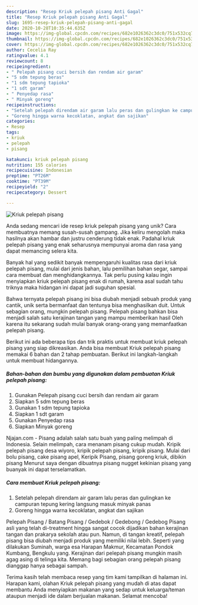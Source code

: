```yaml
---
description: "Resep Kriuk pelepah pisang Anti Gagal"
title: "Resep Kriuk pelepah pisang Anti Gagal"
slug: 1695-resep-kriuk-pelepah-pisang-anti-gagal
date: 2020-10-28T10:35:44.635Z
image: https://img-global.cpcdn.com/recipes/682e1026362c3dc0/751x532cq70/kriuk-pelepah-pisang-foto-resep-utama.jpg
thumbnail: https://img-global.cpcdn.com/recipes/682e1026362c3dc0/751x532cq70/kriuk-pelepah-pisang-foto-resep-utama.jpg
cover: https://img-global.cpcdn.com/recipes/682e1026362c3dc0/751x532cq70/kriuk-pelepah-pisang-foto-resep-utama.jpg
author: Cecelia Ray
ratingvalue: 4.1
reviewcount: 8
recipeingredient:
- " Pelepah pisang cuci bersih dan rendam air garam"
- "5 sdm tepung beras"
- "1 sdm tepung tapioka"
- "1 sdt garam"
- " Penyedap rasa"
- " Minyak goreng"
recipeinstructions:
- "Setelah pelepah direndam air garam lalu peras dan gulingkan ke campuran tepung kering langsung masuk minyak panas"
- "Goreng hingga warna kecoklatan, angkat dan sajikan"
categories:
- Resep
tags:
- kriuk
- pelepah
- pisang

katakunci: kriuk pelepah pisang 
nutrition: 155 calories
recipecuisine: Indonesian
preptime: "PT26M"
cooktime: "PT39M"
recipeyield: "2"
recipecategory: Dessert

---
```



![Kriuk pelepah pisang](https://img-global.cpcdn.com/recipes/682e1026362c3dc0/751x532cq70/kriuk-pelepah-pisang-foto-resep-utama.jpg)

Anda sedang mencari ide resep kriuk pelepah pisang yang unik? Cara membuatnya memang susah-susah gampang. Jika keliru mengolah maka hasilnya akan hambar dan justru cenderung tidak enak. Padahal kriuk pelepah pisang yang enak seharusnya mempunyai aroma dan rasa yang dapat memancing selera kita.

Banyak hal yang sedikit banyak mempengaruhi kualitas rasa dari kriuk pelepah pisang, mulai dari jenis bahan, lalu pemilihan bahan segar, sampai cara membuat dan menghidangkannya. Tak perlu pusing kalau ingin menyiapkan kriuk pelepah pisang enak di rumah, karena asal sudah tahu triknya maka hidangan ini dapat jadi suguhan spesial.

Bahwa ternyata pelepah pisang ini bisa diubah menjadi sebuah produk yang cantik, unik serta bermanfaat dan tentunya bisa menghasilkan duit. Untuk sebagian orang, mungkin pelepah pisang. Pelepah pisang bahkan bisa menjadi salah satu kerajinan tangan yang mampu memberikan hasil Oleh karena itu sekarang sudah mulai banyak orang-orang yang memanfaatkan pelepah pisang.


Berikut ini ada beberapa tips dan trik praktis untuk membuat kriuk pelepah pisang yang siap dikreasikan. Anda bisa membuat Kriuk pelepah pisang memakai 6 bahan dan 2 tahap pembuatan. Berikut ini langkah-langkah untuk membuat hidangannya.

<!--inarticleads1-->

##### Bahan-bahan dan bumbu yang digunakan dalam pembuatan Kriuk pelepah pisang:

1. Gunakan  Pelepah pisang cuci bersih dan rendam air garam
1. Siapkan 5 sdm tepung beras
1. Gunakan 1 sdm tepung tapioka
1. Siapkan 1 sdt garam
1. Gunakan  Penyedap rasa
1. Siapkan  Minyak goreng


Njajan.com - Pisang adalah salah satu buah yang paling melimpah di Indonesia. Selain melimpah, cara menanam pisang cukup mudah. Kripik pelepah pisang desa wiyoro, kripik pelepah pisang, kripik pisang. Mulai dari bolu pisang, cake pisang apel, Keripik Pisang, pisang goreng kriuk, dibikin pisang Menurut saya dengan dibuatnya pisang nugget kekinian pisang yang buanyak ini dapat terselamatkan. 

<!--inarticleads2-->

##### Cara membuat Kriuk pelepah pisang:

1. Setelah pelepah direndam air garam lalu peras dan gulingkan ke campuran tepung kering langsung masuk minyak panas
1. Goreng hingga warna kecoklatan, angkat dan sajikan


Pelepah Pisang / Batang Pisang / Gedebok / Gedebong / Gedebog Pisang asli yang telah di-treatment hingga sangat cocok dijadikan bahan kerajinan tangan dan prakarya sekolah atau pun. Namun, di tangan kreatif, pelepah pisang bisa diubah menjadi produk yang memiliki nilai lebih. Seperti yang dilakukan Suminah, warga esa Harapan Makmur, Kecamatan Pondok Kumbang, Bengkulu yang. Kerajinan dari pelepah pisang mungkin masih agag asing di telinga kita. Memang bagi sebagian orang pelepah pisang dianggap hanya sebagai sampah. 

Terima kasih telah membaca resep yang tim kami tampilkan di halaman ini. Harapan kami, olahan Kriuk pelepah pisang yang mudah di atas dapat membantu Anda menyiapkan makanan yang sedap untuk keluarga/teman ataupun menjadi ide dalam berjualan makanan. Selamat mencoba!
